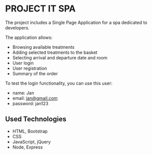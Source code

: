 # PROJECT IT SPA

The project includes a Single Page Application for a spa dedicated to developers.

The application allows:

- Browsing available treatments
- Adding selected treatments to the basket
- Selecting arrival and departure date and room
- User login
- User registration
- Summary of the order


To test the login functionality, you can use this user:
  - name: Jan
  - email: jan@gmail.com
  - password: jan123
    

## Used Technologies

- HTML, Bootstrap
- CSS
- JavaScript, jQuery
- Node, Express
